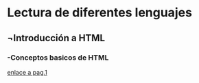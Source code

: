 <h1>Lectura de diferentes lenguajes</h1>

<h2>¬Introducción a HTML</h2>
  <h3>-Conceptos basicos de HTML</h3>

[enlace a pag.1](README.md)
